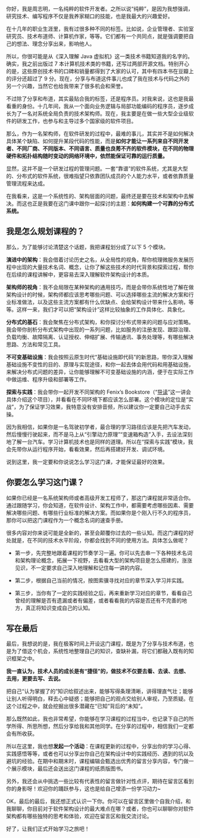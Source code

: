 你好，我是周志明，一名纯粹的软件开发者。之所以说“纯粹”，是因为我想强调，研究技术、编写程序不仅是我养家糊口的技能，也是我最大的兴趣爱好。

在十几年的职业生涯里，我有过很多种不同的标签。比如说，企业管理者、实验室研究员、技术布道师、计算机作家，等等。它们都有一个共同点，就是强调要把自己的想法、理念分享出来，影响他人。

所以，你很可能是从《深入理解 Java 虚拟机》这一类技术书籍知道我的名字的。确实，我之前出版过 7 本计算机技术类的书籍，还写过两部开源文档。特别开心的是，这些原创技术书的口碑和销量都得到了大家的认可，其中有四本书在豆瓣上的评分还超过了 9 分。现在，分享与布道这件事儿也成了我在技术与代码之外的另一个兴趣，当然它也给我带来了很多机会和荣誉。

不过除了分享和布道，其实最贴合我的标签，还是程序员。对我来说，这也是我最看重的身份。十几年间，我从一个面向业务逻辑与局部功能编码的程序员，逐步成长为了一名对系统全局负责的技术架构师。现在，我主要是在做一些大型企业级软件的研发工作，也参与和主导过多个国家级的软件项目。

那么，作为一名架构师，在软件研发的过程中，最难的事儿，其实并不是如何解决具体某个缺陷、如何提升某段代码的性能，而是**如何才能让一系列来自不同开发者、不同厂商、不同版本、不同语言、质量也良莠不齐的软件模块，在不同的物理硬件和拓扑结构随时变动的网络环境中，依然能保证可靠的运行质量。**

显然，这并不是一个研发过程的管理问题。一套“靠谱”的软件系统，尤其是大型的、分布式的软件系统，很难指望只依靠团队成员的个人能力水平，或者依靠质量管理流程来达成。

在我看来，这是一个系统性的、架构层面的问题，最终还是要在技术和架构中去解决。而这也正是我要在这门课中跟你一起探讨的主题：**如何构建一个可靠的分布式系统。**

## 我是怎么规划课程的？

那么，为了能够讨论清楚这个话题，我把课程划分成了以下 5 个模块。

**演进中的架构**：我会借着讨论历史之名，从全局性的视角，帮你梳理微服务发展历程中出现的大量技术名词、概念，让你了解这些技术的时代背景和探索过程，帮你在后续的课程讲解中，更容易去深入理解软件架构设计的本质。

**架构师的视角**：我不会局限在某种架构的通用技巧，而是会带你系统性地了解在做架构设计的时候，架构师都应该思考哪些问题、可以选择哪些主流的解决方案和行业标准做法，以及这些主流方案都有什么优缺点、会给架构设计带来什么影响，等等。这样一来，我们才可以把“架构设计”这样比较抽象的工作具体化、具象化。

**分布式的基石**：我会聚焦在分布式架构，和你探讨分布式带来的问题与应对策略。我会带你剖析分布式架构中出现的一系列问题，比如服务的注册发现、跟踪治理、负载均衡、故障隔离、认证授权、伸缩扩展、传输通讯、事务处理等，有哪些解决思路、方法和常见工具。

**不可变基础设施**：我会按照云原生时代“基础设施即代码”的新思路，带你深入理解基础设施不变性的目的、原理与实现途径，和你一起去体会用代码和用基础设施，来解决分布式问题的差异，让你能够理解不可变基础设施的内涵，便于在实际工作中做运维、程序升级和部署等工作。

**探索与实践**：我会带你一起开发不同架构的 Fenix’s Bookstore（“[导读](https://time.geekbang.org/column/article/309747)”这一讲会具体介绍这个项目），并看看在不同环境下都应该怎么部署。这个模块的定位是“实战”，为了保证学习效果，我特意没有安排音频，所以建议你一定要自己动手去实操。

因为我相信，如果你是一名驾驶初学者，最合理的学习路径应该是先把汽车发动，然后慢慢行驶起来，而不是马上从“引擎动力原理”“变速箱构造”入手，去设法深刻地了解一台汽车。学习计算机技术也是同样的道理。所以在“探索与实践”模块，我会先带你从运行程序开始，看看效果，然后再搭建好开发、调试环境。

说到这里，我一定要和你说说怎么学习这门课，才能保证最好的效果。

## 你要怎么学习这门课？

如果你已经是一名系统架构师或者高级开发工程师了，那这门课程就非常适合你。通过跟随学习，你会知道，在软件设计、架构工作中，都需要考虑哪些因素、需要解决哪些问题、有哪些行业标准的解决方案。而如果你是个刚入行不久的程序员，那你可以把这门课程作为一个概念名词的速查手册。

很多内容对你来说可能是全新的，甚至会颠覆你过去的一些认知。而这门课程的好处就是，在不同的技术水平阶段，你都会找到不同的使用方法。具体怎么做呢？

* 第一步，先完整地跟着课程的节奏学习一遍。你可以先去串一下各种技术名词和架构理论概念，拓展一下视野，去看看大型的架构项目是怎么搭建的，涨涨见识，不一定要求自己深入地理解和记住每一讲的内容。

* 第二步，根据自己当前的情况，按图索骥寻找对应的章节深入学习并实践。

* 第三步，当你有了一定的实践经验之后，再来重新学习对应的章节，看看自己曾经的理解是否有遗漏或者有偏差，或者看看我的内容是否还有不完善的地方，真正将知识变成自己的认知。

## 写在最后

最后，我想说的是，我在极客时间上开设这门课程，既是为了分享与技术布道，也是为了借这个机会，系统性地整理自己的知识，查缺补漏，将它们都融入既有的知识框架之中。

**我一直认为，技术人员的成长是有“捷径”的，做技术不仅要去看、去读、去想、去用，更要去写、去说。**

把自己“认为掌握了的”知识给叙述出来，能够写得条理清晰，讲得理直气壮；能够让别人听得明白，释去心中疑惑；能够把自己的观点交给别人审视，乃至质疑。在这个过程之中，就会挖掘出很多潜藏在“已知”背后的“未知”。

那么既然如此，我也非常希望，你能够在学习课程的过程当中，也记录下自己的所学所得、所思所想，然后分享给我和其他同学。在分享的过程中，相信我们一定都会有所收获。

所以在这里，我也想**发起一个活动**：在课程更新的过程中，分享出你的学习心得、实践感悟等等，或者也可以分享出你自己在架构设计中的实践经历、遇到的坑以及避坑的经验。在期中和期末时，课程编辑会甄选出优秀的留言分享内容，专门做一个展示模块，最后还会送出这门课程的纸质版图书。

另外，我还会从中挑选一些比较有代表性的留言做针对性点评，期待在留言区看到你的身影呀！欢迎你的踊跃参与，这也是给自己增添一份学习动力~

OK，最后的最后，我还想正式认识一下你。你可以在留言区里做个自我介绍，和我聊聊，你目前对于软件架构设计的最大难点在哪？或者，你也可以聊聊你对软件架构都有哪些独特的思考和体验，欢迎在留言区和我交流讨论。

好了，让我们正式开始学习之旅吧！